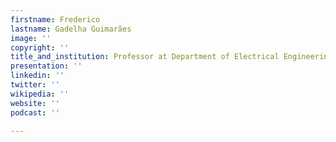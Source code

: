 ```yaml
---
firstname: Frederico
lastname: Gadelha Guimarães
image: ''
copyright: ''
title_and_institution: Professor at Department of Electrical Engineering UFMG
presentation: ''
linkedin: ''
twitter: ''
wikipedia: ''
website: ''
podcast: ''

---
```

